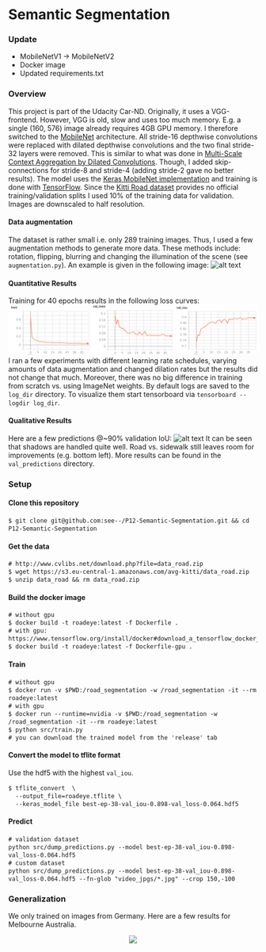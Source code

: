 # Semantic Segmentation

### Update
* MobileNetV1 -> MobileNetV2
* Docker image
* Updated requirements.txt

### Overview
This project is part of the Udacity Car-ND. Originally, it uses a VGG-frontend. However, VGG is old, slow and uses too much memory. E.g. a single (160, 576) image already requires 4GB GPU memory. I therefore switched to the [MobileNet](https://arxiv.org/abs/1704.04861) architecture. All stride-16 depthwise convolutions were replaced with dilated depthwise convolutions and the two final stride-32 layers were removed. This is similar to what was done in [Multi-Scale Context Aggregation by Dilated Convolutions](https://arxiv.org/abs/1511.07122).
Though, I added skip-connections for stride-8 and stride-4 (adding stride-2 gave no better results). 
The model uses the [Keras MobileNet implementation](https://github.com/fchollet/keras/blob/master/keras/applications/mobilenet.py) and training is done with
[TensorFlow](https://www.tensorflow.org/).
Since the [Kitti Road dataset](http://www.cvlibs.net/datasets/kitti/eval_road.php) provides no official training/validation splits I used 10% of the training data for validation. Images are downscaled to half resolution.

[//]: # (Image References)
[image1]: ./res/loss_curves.png
[image2]: ./res/augmentation_methods_overview.png
[image3]: ./res/latest_run.png
[image5]: ./res/highway.gif

#### Data augmentation
The dataset is rather small i.e. only 289 training images. Thus, I used a few augmentation methods to generate more data. These methods include: rotation, flipping, blurring and changing the illumination of the scene (see `augmentation.py`).
An example is given in the following image:
![alt text][image2]

#### Quantitative Results
Training for 40 epochs results in the following loss curves:
![alt text][image1]
I ran a few experiments with different learning rate schedules, varying amounts of data augmentation and changed dilation rates but the results did not change that much. Moreover, there was no big difference in training from scratch vs. using ImageNet weights.
By default logs are saved to the `log_dir` directory. To visualize them start tensorboard via `tensorboard --logdir log_dir`.

#### Qualitative Results
Here are a few predictions @~90% validation IoU:
![alt text][image3]
It can be seen that shadows are handled quite well. Road vs. sidewalk still leaves room for improvements (e.g. bottom left). More results can be found in the `val_predictions` directory.

### Setup

#### Clone this repository
```console
$ git clone git@github.com:see--/P12-Semantic-Segmentation.git && cd P12-Semantic-Segmentation
```

#### Get the data
```console
# http://www.cvlibs.net/download.php?file=data_road.zip
$ wget https://s3.eu-central-1.amazonaws.com/avg-kitti/data_road.zip
$ unzip data_road && rm data_road.zip
```

#### Build the docker image
```console
# without gpu
$ docker build -t roadeye:latest -f Dockerfile .
# with gpu: https://www.tensorflow.org/install/docker#download_a_tensorflow_docker_image
$ docker build -t roadeye:latest -f Dockerfile-gpu .
```

#### Train
```console
# without gpu
$ docker run -v $PWD:/road_segmentation -w /road_segmentation -it --rm roadeye:latest
# with gpu
$ docker run --runtime=nvidia -v $PWD:/road_segmentation -w /road_segmentation -it --rm roadeye:latest
$ python src/train.py
# you can download the trained model from the 'release' tab
```

#### Convert the model to tflite format
Use the hdf5 with the highest `val_iou`.

```console
$ tflite_convert  \
  --output_file=roadeye.tflite \
  --keras_model_file best-ep-38-val_iou-0.898-val_loss-0.064.hdf5
```

#### Predict
```
# validation dataset
python src/dump_predictions.py --model best-ep-38-val_iou-0.898-val_loss-0.064.hdf5
# custom dataset
python src/dump_predictions.py --model best-ep-38-val_iou-0.898-val_loss-0.064.hdf5 --fn-glob "video_jpgs/*.jpg" --crop 150,-100
```


### Generalization
We only trained on images from Germany. Here are a few results for Melbourne Australia.
<p align="center">
    <img src="res/highway.gif">
</p>